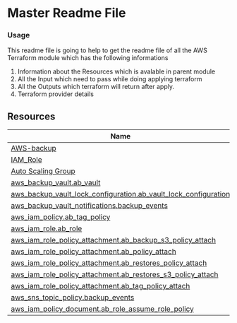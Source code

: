 # Master Readme File

### Usage
This readme file is going to help to get the readme file of all the AWS Terraform module which has the following informations
   1.  Information about the Resources which is avalable in parent module
   2.  All the Input which need to pass while doing applying terraform
   3.  All the Outputs which terraform will return after apply.
   4.  Terraform provider details

## Resources

| Name |
|------|
| [AWS-backup](https://github.com/MangoAppsInc/mango-terraform/tree/feature_main/aws/modules/backup#readme) |
| [IAM_Role](https://github.com/MangoAppsInc/mango-terraform/blob/feature_main/aws/modules/IAM-Role/README.md) |
| [Auto Scaling Group](https://github.com/MangoAppsInc/mango-terraform/blob/feature_main/aws/modules/asg/README.md) |
| [aws_backup_vault.ab_vault](https://registry.terraform.io/providers/hashicorp/aws/latest/docs/resources/backup_vault) |
| [aws_backup_vault_lock_configuration.ab_vault_lock_configuration](https://registry.terraform.io/providers/hashicorp/aws/latest/docs/resources/backup_vault_lock_configuration) |
| [aws_backup_vault_notifications.backup_events](https://registry.terraform.io/providers/hashicorp/aws/latest/docs/resources/backup_vault_notifications) |
| [aws_iam_policy.ab_tag_policy](https://registry.terraform.io/providers/hashicorp/aws/latest/docs/resources/iam_policy) |
| [aws_iam_role.ab_role](https://registry.terraform.io/providers/hashicorp/aws/latest/docs/resources/iam_role) |
| [aws_iam_role_policy_attachment.ab_backup_s3_policy_attach](https://registry.terraform.io/providers/hashicorp/aws/latest/docs/resources/iam_role_policy_attachment) |
| [aws_iam_role_policy_attachment.ab_policy_attach](https://registry.terraform.io/providers/hashicorp/aws/latest/docs/resources/iam_role_policy_attachment) |
| [aws_iam_role_policy_attachment.ab_restores_policy_attach](https://registry.terraform.io/providers/hashicorp/aws/latest/docs/resources/iam_role_policy_attachment) |
| [aws_iam_role_policy_attachment.ab_restores_s3_policy_attach](https://registry.terraform.io/providers/hashicorp/aws/latest/docs/resources/iam_role_policy_attachment) |
| [aws_iam_role_policy_attachment.ab_tag_policy_attach](https://registry.terraform.io/providers/hashicorp/aws/latest/docs/resources/iam_role_policy_attachment) |
| [aws_sns_topic_policy.backup_events](https://registry.terraform.io/providers/hashicorp/aws/latest/docs/resources/sns_topic_policy) |
| [aws_iam_policy_document.ab_role_assume_role_policy](https://registry.terraform.io/providers/hashicorp/aws/latest/docs/data-sources/iam_policy_document) | 
